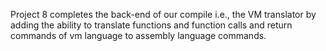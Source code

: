 Project 8 completes the back-end of our compile i.e., the VM translator by adding the ability to translate functions and function calls and return commands of vm language to assembly
language commands.
